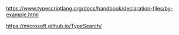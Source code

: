 https://www.typescriptlang.org/docs/handbook/declaration-files/by-example.html

https://microsoft.github.io/TypeSearch/